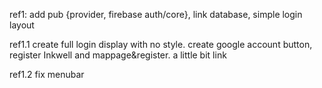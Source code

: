 ref1: add pub {provider, firebase auth/core}, link database, simple login layout

ref1.1 create full login display with no style. create google account button, register Inkwell and mappage&register. a little bit link

ref1.2 fix menubar 